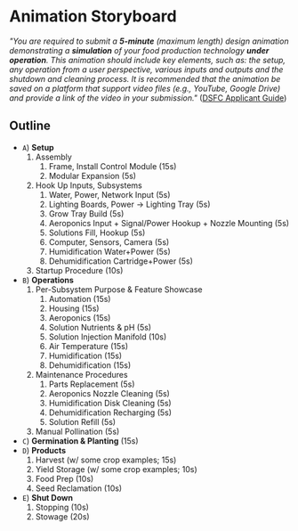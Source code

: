 # Animation Storyboard

_"You are required to submit a **5-minute** (maximum length) design animation demonstrating a **simulation** of your food production technology **under operation**. This animation should include key elements, such as: the setup, any operation from a user perspective, various inputs and outputs and the shutdown and cleaning process. It is recommended that the animation be saved on a platform that support video files (e.g., YouTube, Google Drive) and provide a link of the video in your submission."_ ([DSFC Applicant Guide](https://impact.canada.ca/en/challenges/deep-space-food-challenge/application-guide#4.3))

## Outline

<!-- > **Total**: 285s - leaves 5s for intro, 5s for outro -->

- `A`) **Setup**
  1. Assembly
     1. Frame, Install Control Module (15s)
     3. Modular Expansion (5s)
  2. Hook Up Inputs, Subsystems <!-- (20s) -->
     1. Water, Power, Network Input (5s) 
     2. Lighting Boards, Power -> Lighting Tray (5s)
     3. Grow Tray Build (5s)
     4. Aeroponics Input + Signal/Power Hookup + Nozzle Mounting (5s)
     5. Solutions Fill, Hookup (5s)
     6. Computer, Sensors, Camera (5s)
     7. Humidification Water+Power (5s)
     8. Dehumidification Cartridge+Power (5s)
  3. Startup Procedure (10s)
- `B`) **Operations**
  1. Per-Subsystem Purpose & Feature Showcase
     1. Automation (15s)
     2. Housing (15s)
     3. Aeroponics (15s)
     4. Solution Nutrients & pH (5s)
     5. Solution Injection Manifold (10s)
     6. Air Temperature (15s)
     7. Humidification (15s)
     8. Dehumidification (15s)
  2. Maintenance Procedures
     1. Parts Replacement (5s)
     2. Aeroponics Nozzle Cleaning (5s)
     11. Humidification Disk Cleaning (5s)
     12. Dehumidification Recharging (5s)
     13. Solution Refill (5s)
  3. Manual Pollination (5s)
- `C`) **Germination & Planting** (15s)
  <!-- TODO: Restructure setup to move inputs here? -->
- `D`) **Products**
  1. Harvest (w/ some crop examples; 15s)
  2. Yield Storage (w/ some crop examples; 10s)
  3. Food Prep (10s)
  4. Seed Reclamation (10s)
  <!-- TODO: Waste plant matter? -->
- `E`) **Shut Down**
  1. Stopping (10s)
  2. Stowage (20s)